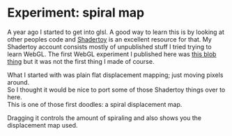 <!--
  id: 3273
  date: 2017-01-14
  modified: 2017-01-24
  slug: experiment-spiralmap
  type: post
  excerpt: The first WebGL shader I published was 3D Perlin noise dripping from the ceiling. But one of the first WebGL shaders I made was a simple displacement map.
  categories: code, GLSL
  tags: WebGL, shader
  metaDescription: The first WebGL shader I published was 3D Perlin noise dripping from the ceiling. But one of the first WebGL shaders I made was a simple displacement map.
  inCv: 
  inPortfolio: 
  dateFrom: 
  dateTo: 
  related: experiment-bezier experiment-blob experiment-boids experiment-clouds experiment-ff experiment-fire experiment-flowfield experiment-glass experiment-grid experiment-heart experiment-marbles experiment-plasma experiment-radialdifference experiment-snow experiment-spiralmap experiment-starzoom experiment-touches experiment-vertical experiment-voronoi
-->

# Experiment: spiral map

<p>A year ago I started to get into glsl. A good way to learn this is by looking at other peoples code and <a href="http://shadertoy.com" target="_blank">Shadertoy</a> is an excellent resource for that. My Shadertoy account consists mostly of unpublished stuff I tried trying to learn WebGL. The first WebGL experiment I published here was <a href="/experiment-blob">this blob thing</a> but it was not the first thing I made of course.</p>
<p>What I started with was plain flat displacement mapping; just moving pixels around.<br />
So I thought it would be nice to port some of those Shadertoy things over to here.<br />
This is one of those first doodles: a spiral displacement map.</p>
<p>Dragging it controls the amount of spiraling and also shows you the displacement map used.</p>
<pre><code data-language="glsl" data-src="/static/glsl/spiralmap.glsl"></code></pre>
